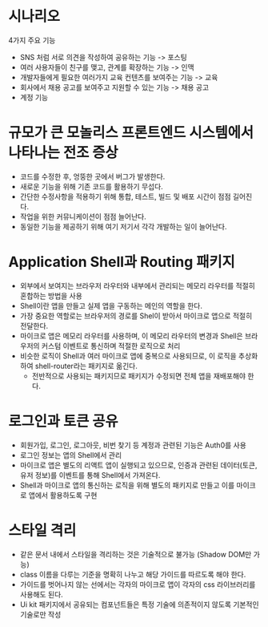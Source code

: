 # 시나리오

4가지 주요 기능

- SNS 처럼 서로 의견을 작성하여 공유하는 기능 -> 포스팅
- 여러 사용자들이 친구를 맺고, 관계를 확장하는 기능 -> 인맥
- 개발자들에게 필요한 여러가지 교육 컨텐츠를 보여주는 기능 -> 교육
- 회사에서 채용 공고를 보여주고 지원할 수 있는 기능 -> 채용 공고
- 계정 기능

# 규모가 큰 모놀리스 프론트엔드 시스템에서 나타나는 전조 증상

- 코드를 수정한 후, 엉뚱한 곳에서 버그가 발생한다.
- 새로운 기능을 위해 기존 코드를 활용하기 무섭다.
- 간단한 수정사항을 적용하기 위해 통합, 테스트, 빌드 및 배포 시간이 점점 길어진다.
- 작업을 위한 커뮤니케이션이 점점 늘어난다.
- 동일한 기능을 제공하기 위해 여기 저기서 각각 개발하는 일이 늘어난다.

# Application Shell과 Routing 패키지

- 외부에서 보여지는 브라우저 라우터와 내부에서 관리되는 메모리 라우터를 적절히 혼합하는 방법을 사용
- Shell이란 앱을 만들고 실제 앱을 구동하는 메인의 역할을 한다.
- 가장 중요한 역할로는 브라우저의 경로를 Shel이 받아서 마이크로 앱으로 적절히 전달한다.
- 마이크로 앱은 메모리 라우터를 사용하며, 이 메모리 라우터의 변경과 Shell은 브라우저의 커스텀 이벤트로 통신하며 적절한 로직으로 처리
- 비슷한 로직이 Shell과 여러 마이크로 앱에 중복으로 사용되므로, 이 로직을 추상화하여 shell-router라는 패키지로 옮긴다.
  - 전반적으로 사용되는 패키지므로 패키지가 수정되면 전체 앱을 재배포해야 한다.

# 로그인과 토큰 공유

- 회원가입, 로그인, 로그아웃, 비번 찾기 등 계정과 관련된 기능은 Auth0를 사용
- 로그인 정보는 앱의 Shell에서 관리
- 마이크로 앱은 별도의 리액트 앱이 실행되고 있으므로, 인증과 관련된 데이터(토큰, 유저 정보)를 이벤트를 통해 Shell에서 가져온다.
- Shell과 마이크로 앱의 통신하는 로직을 위해 별도의 패키지로 만들고 이를 마이크로 앱에서 활용하도록 구현

# 스타일 격리

- 같은 문서 내에서 스타일을 격리하는 것은 기술적으로 불가능 (Shadow DOM만 가능)
- class 이름을 다루는 기준을 명확히 나누고 해당 가이드를 따르도록 해야 한다.
- 가이드를 벗어나지 않는 선에서는 각자의 마이크로 앱이 각자의 css 라이브러리를 사용해도 된다.
- Ui kit 패키지에서 공유되는 컴포넌트들은 특정 기술에 의존적이지 않도록 기본적인 기술로만 작성
